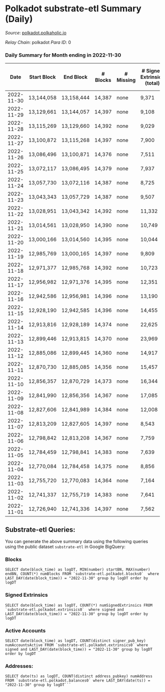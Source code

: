 # Polkadot substrate-etl Summary (Daily)

_Source_: [polkadot.polkaholic.io](https://polkadot.polkaholic.io)

*Relay Chain*: polkadot
*Para ID*: 0



### Daily Summary for Month ending in 2022-11-30


| Date | Start Block | End Block | # Blocks | # Missing | # Signed Extrinsics (total) | # Active Accounts | # Addresses with Balances | # Events | # Transfers | # XCM Transfers In | # XCM Transfers Out |
| ---- | ----------- | --------- | -------- | --------- | --------------------------- | ----------------- | ------------------------- | -------- | ----------- | ------------------ | ------------------- |
| 2022-11-30 | 13,144,058 | 13,158,444 | 14,387 | none  | 9,371 | 3,998 | 1,151,395 | 540,515 | 7,779 ($25,259,376.47) | 175 ($317,840.81) | 181 ($370,182.35) |
| 2022-11-29 | 13,129,661 | 13,144,057 | 14,397 | none  | 9,108 | 3,749 | 1,149,560 | 539,880 | 7,677 ($21,039,229.65) | 159 ($268,375.96) | 181 ($245,900.53) |
| 2022-11-28 | 13,115,269 | 13,129,660 | 14,392 | none  | 9,029 | 4,014 | 1,147,747 | 527,794 | 7,753 ($32,662,906.87) | 188 ($616,000.03) | 222 ($289,215.21) |
| 2022-11-27 | 13,100,872 | 13,115,268 | 14,397 | none  | 7,900 | 3,497 | 1,146,333 | 520,997 | 6,358 ($10,156,137.30) | 144 ($171,562.95) | 210 ($308,952.13) |
| 2022-11-26 | 13,086,496 | 13,100,871 | 14,376 | none  | 7,511 | 3,362 |  | 506,407 | 6,114 ($13,726,435.59) | 141 ($192,471.86) | 208 ($189,163.61) |
| 2022-11-25 | 13,072,117 | 13,086,495 | 14,379 | none  | 7,937 | 3,539 |  | 514,698 | 6,548 ($47,682,842.92) | 143 ($791,820.66) | 190 ($540,452.22) |
| 2022-11-24 | 13,057,730 | 13,072,116 | 14,387 | none  | 8,725 | 3,665 | 1,142,546 | 524,214 | 7,427 ($38,102,021.07) | 146 ($625,400.90) | 195 ($489,595.62) |
| 2022-11-23 | 13,043,343 | 13,057,729 | 14,387 | none  | 9,507 | 4,059 | 1,141,122 | 528,364 | 8,282 ($30,749,987.05) | 194 ($390,385.97) | 249 ($315,929.35) |
| 2022-11-22 | 13,028,951 | 13,043,342 | 14,392 | none  | 11,332 | 4,571 |  | 546,580 | 10,025 ($55,724,559.22) | 217 ($902,659.49) | 333 ($1,171,117.12) |
| 2022-11-21 | 13,014,561 | 13,028,950 | 14,390 | none  | 10,749 | 4,452 |  | 510,849 | 9,873 ($28,306,018.46) | 167 ($11,154,580.85) | 270 ($248,611.52) |
| 2022-11-20 | 13,000,166 | 13,014,560 | 14,395 | none  | 10,044 | 3,968 |  | 473,498 | 8,976 ($29,856,332.96) | 146 ($299,170.27) | 174 ($281,997.36) |
| 2022-11-19 | 12,985,769 | 13,000,165 | 14,397 | none  | 9,809 | 3,990 | 1,132,981 | 478,002 | 8,573 ($22,228,307.42) | 136 ($1,722,051.72) | 168 ($303,589.53) |
| 2022-11-18 | 12,971,377 | 12,985,768 | 14,392 | none  | 10,723 | 4,317 |  | 478,417 | 9,562 ($20,095,209.53) | 158 ($321,090.45) | 184 ($461,114.94) |
| 2022-11-17 | 12,956,982 | 12,971,376 | 14,395 | none  | 12,351 | 4,756 |  | 501,012 | 11,226 ($34,827,166.85) | 150 ($171,381.69) | 207 ($319,817.88) |
| 2022-11-16 | 12,942,586 | 12,956,981 | 14,396 | none  | 13,190 | 4,895 | 1,125,062 | 499,101 | 12,186 ($51,355,062.11) | 179 ($320,798.23) | 237 ($262,930.49) |
| 2022-11-15 | 12,928,190 | 12,942,585 | 14,396 | none  | 14,455 | 5,674 |  | 510,322 | 13,945 ($81,469,967.40) | 147 ($385,265.80) | 225 ($320,809.39) |
| 2022-11-14 | 12,913,816 | 12,928,189 | 14,374 | none  | 22,625 | 7,170 |  | 595,191 | 22,774 ($108,520,005.53) | 268 ($1,860,313.26) | 298 ($487,394.61) |
| 2022-11-13 | 12,899,446 | 12,913,815 | 14,370 | none  | 23,969 | 7,597 |  | 591,990 | 24,267 ($89,644,467.83) | 277 ($583,155.57) | 339 ($313,262.32) |
| 2022-11-12 | 12,885,086 | 12,899,445 | 14,360 | none  | 14,917 | 4,955 |  | 519,096 | 14,772 ($138,367,661.03) | 254 ($1,264,019.95) | 310 ($819,511.43) |
| 2022-11-11 | 12,870,730 | 12,885,085 | 14,356 | none  | 15,457 | 5,142 |  | 520,953 | 15,160 ($157,611,520.07) | 292 ($1,783,602.12) | 365 ($914,095.70) |
| 2022-11-10 | 12,856,357 | 12,870,729 | 14,373 | none  | 16,344 | 5,927 |  | 530,577 | 16,187 ($200,612,235.36) | 277 ($1,880,356.89) | 437 ($805,404.55) |
| 2022-11-09 | 12,841,990 | 12,856,356 | 14,367 | none  | 17,085 | 6,340 |  | 541,274 | 17,387 ($240,478,579.36) | 497 ($2,891,562.92) | 508 ($1,296,645.41) |
| 2022-11-08 | 12,827,606 | 12,841,989 | 14,384 | none  | 12,008 | 4,803 |  | 487,016 | 11,270 ($144,960,361.23) | 307 ($1,738,029.87) | 361 ($1,460,164.58) |
| 2022-11-07 | 12,813,209 | 12,827,605 | 14,397 | none  | 8,543 | 4,057 |  | 467,171 | 7,070 ($61,903,885.73) | 385 ($1,900,507.06) | 252 ($825,708.75) |
| 2022-11-06 | 12,798,842 | 12,813,208 | 14,367 | none  | 7,759 | 3,541 |  | 449,001 | 6,166 ($28,844,102.81) | 240 ($542,392.46) | 214 ($439,845.96) |
| 2022-11-05 | 12,784,459 | 12,798,841 | 14,383 | none  | 7,639 | 3,817 |  | 445,202 | 6,115 ($44,379,986.70) | 225 ($489,659.71) | 239 ($904,559.20) |
| 2022-11-04 | 12,770,084 | 12,784,458 | 14,375 | none  | 8,856 | 4,143 |  | 468,845 | 7,273 ($46,925,681.93) | 301 ($913,596.06) | 279 ($742,878.92) |
| 2022-11-03 | 12,755,720 | 12,770,083 | 14,364 | none  | 7,164 | 3,418 |  | 442,860 | 5,828 ($26,526,234.81) | 256 ($440,164.78) | 290 ($667,953.94) |
| 2022-11-02 | 12,741,337 | 12,755,719 | 14,383 | none  | 7,641 | 3,516 |  | 464,553 | 6,255 ($41,939,123.14) | 214 ($552,425.16) | 232 ($697,136.45) |
| 2022-11-01 | 12,726,940 | 12,741,336 | 14,397 | none  | 7,562 | 3,622 | 1,083,400 | 449,689 | 5,968 ($34,390,302.52) | 218 ($773,973.06) | 251 ($1,054,257.72) |

## Substrate-etl Queries:
You can generate the above summary data using the following queries using the public dataset `substrate-etl` in Google BigQuery:


### Blocks
```
SELECT date(block_time) as logDT, MIN(number) startBN, MAX(number) endBN, COUNT(*) numBlocks FROM `substrate-etl.polkadot.blocks0`  where LAST_DAY(date(block_time)) = "2022-11-30" group by logDT order by logDT
```


### Signed Extrinsics
```
SELECT date(block_time) as logDT, COUNT(*) numSignedExtrinsics FROM `substrate-etl.polkadot.extrinsics0`  where signed and LAST_DAY(date(block_time)) = "2022-11-30" group by logDT order by logDT
```


### Active Accounts
```
SELECT date(block_time) as logDT, COUNT(distinct signer_pub_key) numAccountsActive FROM `substrate-etl.polkadot.extrinsics0` where signed and LAST_DAY(date(block_time)) = "2022-11-30" group by logDT order by logDT
```


### Addresses:
```
SELECT date(ts) as logDT, COUNT(distinct address_pubkey) numAddress FROM `substrate-etl.polkadot.balances0` where LAST_DAY(date(ts)) = "2022-11-30" group by logDT```

